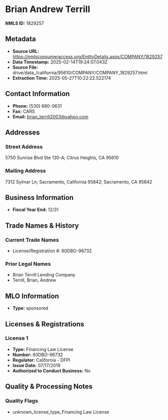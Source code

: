 # Brian Andrew Terrill

**NMLS ID:** 1829257

## Metadata
- **Source URL:** https://nmlsconsumeraccess.org/EntityDetails.aspx/COMPANY/1829257
- **Data Timestamp:** 2025-02-14T19:24:07.043Z
- **Source File:** drive/data_/california/95610/COMPANY/COMPANY_1829257.html
- **Extraction Time:** 2025-05-27T10:22:22.522174

## Contact Information
- **Phone:** (530) 680-0631
- **Fax:** CARS
- **Email:** brian_terrill2003@yahoo.com

## Addresses
### Street Address
5750 Sunrise Blvd Ste 130-A; Citrus Heights, CA 95610

### Mailing Address
7312 Sylmar Ln; Sacramento, California 95842; Sacramento, CA 95842

## Business Information
- **Fiscal Year End:** 12/31

## Trade Names & History
### Current Trade Names
- License/Registration #: 60DBO-96732

### Prior Legal Names
- Brian Terrill Lending Company
- Terrill, Brian, Andrew

## MLO Information
- **Type:** sponsored

## Licenses & Registrations

### License 1
- **Type:** Financing Law License
- **Number:** 60DBO-96732
- **Regulator:** California - DFPI
- **Issue Date:** 07/17/2019
- **Authorized to Conduct Business:** No

## Quality & Processing Notes
### Quality Flags
- unknown_license_type_Financing Law License
